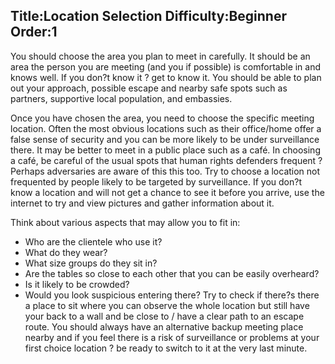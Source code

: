 Title:Location Selection
Difficulty:Beginner
Order:1
---
You should choose the area you plan to meet in carefully. It should be an area the person you are meeting (and you if possible) is comfortable in and knows well. If you don?t know it ? get to know it. You should be able to plan out your approach, possible escape and nearby safe spots such as partners, supportive local population, and embassies.

Once you have chosen the area, you need to choose the specific meeting location. Often the most obvious locations such as their office/home offer a false sense of security and you can be more likely to be under surveillance there. It may be better to meet in a public place such as a café. In choosing a café, be careful of the usual spots that human rights defenders frequent ? Perhaps adversaries are aware of this this too. Try to choose a location not frequented by people likely to be targeted by surveillance. If you don?t know a location and will not get a chance to see it before you arrive, use the internet to try and view pictures and gather information about it.

Think about various aspects that may allow you to fit in:

*   Who are the clientele who use it?
*   What do they wear?
*   What size groups do they sit in?
*   Are the tables so close to each other that you can be easily overheard?
*   Is it likely to be crowded?
*   Would you look suspicious entering there?
Try to check if there?s there a place to sit where you can observe the whole location but still have your back to a wall and be close to / have a clear path to an escape route. You should always have an alternative backup meeting place nearby and if you feel there is a risk of surveillance or problems at your first choice location ? be ready to switch to it at the very last minute.